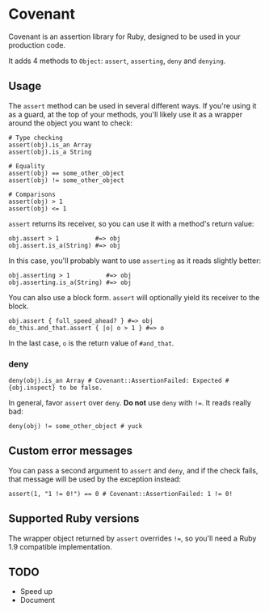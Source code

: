 # Covenant

Covenant is an assertion library for Ruby, designed to be used in your
production code.

It adds 4 methods to `Object`: `assert`, `asserting`, `deny` and `denying`.

## Usage

The `assert` method can be used in several different ways. If you're using it as
a guard, at the top of your methods, you'll likely use it as a wrapper around
the object you want to check:

    # Type checking
    assert(obj).is_an Array
    assert(obj).is_a String

    # Equality
    assert(obj) == some_other_object
    assert(obj) != some_other_object

    # Comparisons
    assert(obj) > 1
    assert(obj) <= 1

`assert` returns its receiver, so you can use it with a method's return value:

    obj.assert > 1          #=> obj
    obj.assert.is_a(String) #=> obj

In this case, you'll probably want to use `asserting` as it reads slightly
better:

    obj.asserting > 1          #=> obj
    obj.asserting.is_a(String) #=> obj

You can also use a block form. `assert` will optionally yield its receiver to
the block.

    obj.assert { full_speed_ahead? } #=> obj
    do_this.and_that.assert { |o| o > 1 } #=> o

In the last case, `o` is the return value of `#and_that`.

### deny

    deny(obj).is_an Array # Covenant::AssertionFailed: Expected #{obj.inspect} to be false.

In general, favor `assert` over `deny`. **Do not** use `deny` with `!=`. It
reads really bad:

    deny(obj) != some_other_object # yuck

## Custom error messages

You can pass a second argument to `assert` and `deny`, and if the check fails,
that message will be used by the exception instead:

    assert(1, "1 != 0!") == 0 # Covenant::AssertionFailed: 1 != 0!

## Supported Ruby versions

The wrapper object returned by `assert` overrides `!=`, so you'll need a Ruby
1.9 compatible implementation.

## TODO

* Speed up
* Document
